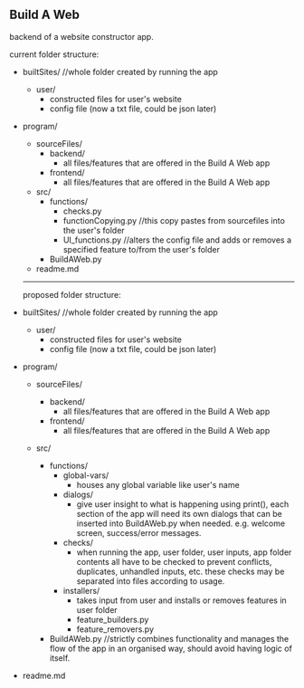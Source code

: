 Build A Web
---

backend of a website constructor app.

current folder structure:
- builtSites/   //whole folder created by running the app
    - user/
        - constructed files for user's website
        - config file (now a txt file, could be json later)

- program/
    - sourceFiles/
        - backend/
            - all files/features that are offered in the Build A Web app
        - frontend/
            - all files/features that are offered in the Build A Web app
    - src/ 
        - functions/
            - checks.py
            - functionCopying.py //this copy pastes from sourcefiles into the user's folder
            - UI_functions.py //alters the config file and adds or removes a specified feature to/from the user's folder
        - BuildAWeb.py
    - readme.md
    
    ---
    
    
    proposed folder structure:
- builtSites/   //whole folder created by running the app
    - user/
        - constructed files for user's website
        - config file (now a txt file, could be json later)

- program/
    - sourceFiles/
        - backend/
            - all files/features that are offered in the Build A Web app
        - frontend/
            - all files/features that are offered in the Build A Web app
    
    - src/ 
        - functions/
            - global-vars/ 
                - houses any global variable like user's name
            - dialogs/
                - give user insight to what is happening using print(), each section of the app will need its own dialogs that can be inserted into BuildAWeb.py when needed. e.g. welcome screen, success/error messages.
            - checks/
                - when running the app, user folder, user inputs, app folder contents all have to be checked to prevent conflicts, duplicates, unhandled inputs, etc. these checks may be separated into files according to usage.
            - installers/
                - takes input from user and installs or removes features in user folder
                - feature_builders.py
                - feature_removers.py
        - BuildAWeb.py //strictly combines functionality and manages the flow of the app in an organised way, should avoid having logic of itself.
- readme.md
    
    
    
